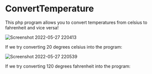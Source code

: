 # ConvertTemperature
This php program allows you to convert temperatures from celsius to fahrenheit and vice versa!

![Screenshot 2022-05-27 220413](https://user-images.githubusercontent.com/90017368/170805498-79440e3c-402f-4863-ab5b-8b5d093c7afa.png)

If we try converting 20 degrees celsius into the program: 

![Screenshot 2022-05-27 220539](https://user-images.githubusercontent.com/90017368/170805557-a429a014-8a20-4fe7-bda5-fa2cdbf3c153.png)


If we try converting 120 degrees fahrenheit into the program:
